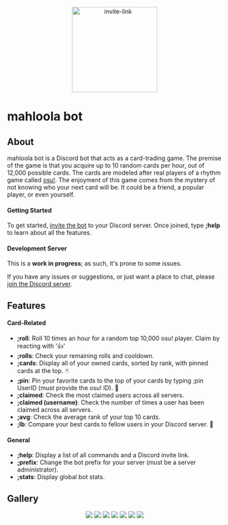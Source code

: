 <a href="https://discord.com/api/oauth2/authorize?client_id=674498529489846272&permissions=8&scope=bot">
  <p align="center">
  <img src="https://cdn.discordapp.com/attachments/656735056701685760/980370406957531156/d26384fbd9990c9eb5841d500c60cf9d.png" alt="invite-link" width="200"/>
  </p>
</a>


# mahloola bot

## About
mahloola bot is a Discord bot that acts as a card-trading game. The premise of the game is that you acquire up to 10 random cards per hour, out of 12,000 possible cards. The cards are modeled after real players of a rhythm game called [osu!](https://osu.ppy.sh/home). The enjoyment of this game comes from the mystery of not knowing who your next card will be. It could be a friend, a popular player, or even yourself.

#### Getting Started
To get started, <a href="https://discord.com/api/oauth2/authorize?client_id=674498529489846272&permissions=2147609664&scope=applications.commands%20bot">invite the bot</a> to your Discord server. Once joined, type **;help** to learn about all the features.

#### Development Server
This is a **work in progress**; as such, it's prone to some issues.

If you have any issues or suggestions, or just want a place to chat, please <a href="https://discord.gg/DGdzyapHkW">join the Discord server</a>.

## Features

#### Card-Related
- **;roll**: Roll 10 times an hour for a random top 10,000 osu! player. Claim by reacting with '👍'
- **;rolls**: Check your remaining rolls and cooldown.
- **;cards**: Display all of your owned cards, sorted by rank, with pinned cards at the top. 🃏
- **;pin**: Pin your favorite cards to the top of your cards by typing ;pin UserID (must provide the osu! ID). 📌
- **;claimed**: Check the most claimed users across all servers.
- **;claimed (username)**: Check the number of times a user has been claimed across all servers.
- **;avg**: Check the average rank of your top 10 cards.
- **;lb**: Compare your best cards to fellow users in your Discord server. 🥇
#### General
- **;help**: Display a list of all commands and a Discord invite link.
- **;prefix**: Change the bot prefix for your server (must be a server administrator).
- **;stats**: Display global bot stats.

## Gallery
<p align="center">
  <img src="https://user-images.githubusercontent.com/61226619/171373850-69299274-09a0-4edf-b504-b3781a481380.png"/>
  <img src="https://user-images.githubusercontent.com/61226619/172303440-159221a4-75e0-4877-811f-c997a3ab40d9.png"/>
  <img src="https://user-images.githubusercontent.com/61226619/171368644-e0be6b1a-29f0-4668-a4d0-12f48f18fa20.png"/>
  <img src="https://user-images.githubusercontent.com/61226619/171368658-97ad4d68-82bf-4c11-a2fc-286ebb12ab69.png"/>
  <img src="https://user-images.githubusercontent.com/61226619/171373403-ce8c6ae9-e83c-4377-88e8-4d2a5624a4db.png"/>
  <img src="https://user-images.githubusercontent.com/61226619/171372887-6dab7af6-c5a8-4cd3-8c3b-8e9cc40b045a.png"/>
  <img src="https://user-images.githubusercontent.com/61226619/172730612-b90a5e5f-b8dd-4357-9a77-1bc74e4533ba.png"/>
</p>


